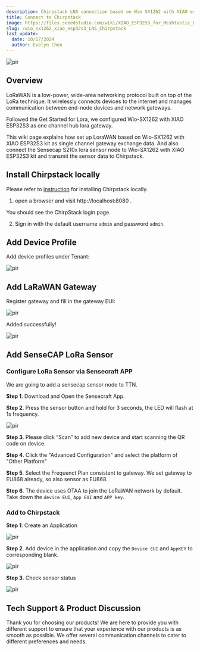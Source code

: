 ```yaml
---
description: Chirpstack LNS connection based on Wio SX1262 with XIAO esp32s3 module 
title: Connect to Chirpstack
image: https://files.seeedstudio.com/wiki/XIAO_ESP32S3_for_Meshtastic_LoRa/2.png
slug: /wio_sx1262_xiao_esp32s3_LNS_Chirpstack
last_update:
  date: 10/17/2024
  author: Evelyn Chen
---
```


<p style={{textAlign: 'center'}}><img src="https://files.seeedstudio.com/wiki/XIAO_ESP32S3_for_Meshtastic_LoRa/51.png" alt="pir" width={900} height="auto" /></p>


## Overview

LoRaWAN is a low-power, wide-area networking protocol built on top of the LoRa technique. It wirelessly connects devices to the internet and manages communication between end-node devices and network gateways. 

Followed the Get Started for Lora, we configured Wio-SX1262 with XIAO ESP32S3 as one channel hub lora gateway.

This wiki page explains how set up LoraWAN based on Wio-SX1262 with XIAO ESP32S3 kit as single channel gateway exchange data. And also connect the Sensecap S210x lora sensor node to Wio-SX1262 with XIAO ESP32S3 kit and transmit the sensor data to Chirpstack.

## Install Chirpstack locally

Please refer to [instruction](https://learn.semtech.com/mod/book/view.php?id=223&chapterid=266#:~:text=Enter%20the%20following%20to%20clone%20the%20ChirpStack%20Docker,Share%20it%20on%20any%20security%20popups%20you%20see.) for installing Chirpstack locally. 

1. open a browser and visit http://localhost:8080 . 

You should see the ChirpStack login page.

2. Sign in with the default username `admin` and password `admin`.



## Add Device Profile

Add device profiles under Tenant:
<p style={{textAlign: 'center'}}><img src="https://files.seeedstudio.com/wiki/XIAO_ESP32S3_for_Meshtastic_LoRa/45.png" alt="pir" width={600} height="auto" /></p>

## Add LaRaWAN Gateway

Register gateway and fill in the gateway EUI:

<p style={{textAlign: 'center'}}><img src="https://files.seeedstudio.com/wiki/XIAO_ESP32S3_for_Meshtastic_LoRa/46.png" alt="pir" width={600} height="auto" /></p>

Added successfully!

<p style={{textAlign: 'center'}}><img src="https://files.seeedstudio.com/wiki/XIAO_ESP32S3_for_Meshtastic_LoRa/47.png" alt="pir" width={600} height="auto" /></p>


## Add SenseCAP LoRa Sensor

### Configure LoRa Sensor via Sensecraft APP
We are going to add a sensecap sensor node to TTN. 

**Step 1**. Download and Open the Sensecraft App.

**Step 2**. Press the sensor button and hold for 3 seconds, the LED will flash at 1s frequency.

<p style={{textAlign: 'center'}}><img src="https://files.seeedstudio.com/wiki/XIAO_ESP32S3_for_Meshtastic_LoRa/41.png" alt="pir" width={300} height="auto" /></p>

**Step 3**. Please click “Scan” to add new device and start scanning the QR code on device.

**Step 4**. Click the "Advanced Configuration" and select the platform of "Other Platform"

**Step 5**. Select the Frequenct Plan consistent to gateway. We set gateway to EU868 already, so also sensor as EU868.

**Step 6**. The device uses OTAA to join the LoRaWAN network by default. Take down the `device EUI`, `App EUI` and `APP key`.

### Add to Chirpstack

**Step 1**. Create an Application

<p style={{textAlign: 'center'}}><img src="https://files.seeedstudio.com/wiki/XIAO_ESP32S3_for_Meshtastic_LoRa/48.png" alt="pir" width={600} height="auto" /></p>

**Step 2**. Add device in the application and copy the `Device EUI` and `AppKEY` to corresponding blank.

<p style={{textAlign: 'center'}}><img src="https://files.seeedstudio.com/wiki/XIAO_ESP32S3_for_Meshtastic_LoRa/49.png" alt="pir" width={600} height="auto" /></p>

**Step 3**. Check sensor status

<p style={{textAlign: 'center'}}><img src="https://files.seeedstudio.com/wiki/XIAO_ESP32S3_for_Meshtastic_LoRa/50.png" alt="pir" width={600} height="auto" /></p>

## Tech Support & Product Discussion

Thank you for choosing our products! We are here to provide you with different support to ensure that your experience with our products is as smooth as possible. We offer several communication channels to cater to different preferences and needs.

<div class="table-center">
  <div class="button_tech_support_container">
  <a href="https://forum.seeedstudio.com/" class="button_forum"></a> 
  <a href="https://www.seeedstudio.com/contacts" class="button_email"></a>
  </div>

  <div class="button_tech_support_container">
  <a href="https://discord.gg/eWkprNDMU7" class="button_discord"></a> 
  <a href="https://github.com/Seeed-Studio/wiki-documents/discussions/69" class="button_discussion"></a>
  </div>
</div>



